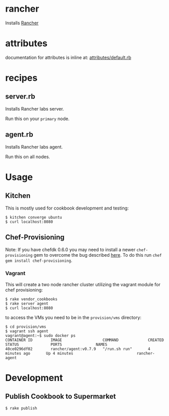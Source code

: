 # rancher

Installs [Rancher](http://rancher.com/rancher-io/)

# attributes

documentation for attributes is inline at: [attributes/default.rb](attributes/default.rb)

# recipes

## server.rb

Installs Rancher labs server.

Run this on your `primary` node.

## agent.rb

Installs Rancher labs agent.

Run this on all nodes.

# Usage

## Kitchen

This is mostly used for cookbook development and testing:

```
$ kitchen converge ubuntu
$ curl localhost:8080
```

## Chef-Provisioning

Note: If you have chefdk 0.6.0 you may need to install a newer `chef-provisioning` gem to overcome the bug described [here](https://github.com/chef/chef-provisioning/pull/337).  To do this run `chef gem install chef-provisioning`.

### Vagrant

This will create a two node rancher cluster utilizing the vagrant module for chef provisioning:

```
$ rake vendor_cookbooks
$ rake server agent
$ curl localhost:8080
```

to access the VMs you need to be in the `provision/vms` directory:

```
$ cd provision/vms
$ vagrant ssh agent
vagrant@agent:~$ sudo docker ps
CONTAINER ID        IMAGE                  COMMAND             CREATED             STATUS              PORTS               NAMES
40ce0296df02        rancher/agent:v0.7.9   "/run.sh run"       4 minutes ago       Up 4 minutes                            rancher-agent

```

# Development

## Publish Cookbook to Supermarket

```
$ rake publish
```
